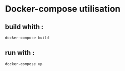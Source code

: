 # Docker-compose utilisation

## build whith :
```bash
docker-compose build 
```
## run with :
```bash
docker-compose up 
```

